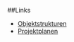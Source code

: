 ##Links
* [Objektstrukturen](https://www.lucidchart.com/documents/edit#4f49-153c-4f8bdae2-a122-4aa00a7c97c0?branch=248b63aa-43cd-4e6c-9255-756446680c62)
* [Projektplanen](https://docs.google.com/document/d/1gt34WrJPq39b0amFyONyQJfQpab2qKQ6Nm19TxUpFpA/edit)